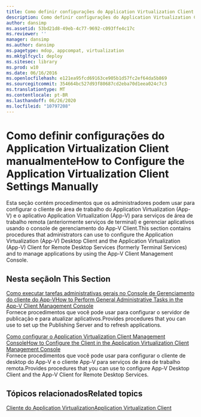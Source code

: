 ```yaml
---
title: Como definir configurações do Application Virtualization Client manualmente
description: Como definir configurações do Application Virtualization Client manualmente
author: dansimp
ms.assetid: 53bd21d8-49eb-4c77-9692-c093ffe4c17c
ms.reviewer: ''
manager: dansimp
ms.author: dansimp
ms.pagetype: mdop, appcompat, virtualization
ms.mktglfcycl: deploy
ms.sitesec: library
ms.prod: w10
ms.date: 06/16/2016
ms.openlocfilehash: e121ea95fcd69163ce905b1d57fc2ef64da5b869
ms.sourcegitcommit: 354664bc527d93f80687cd2eba70d1eea024c7c3
ms.translationtype: MT
ms.contentlocale: pt-BR
ms.lasthandoff: 06/26/2020
ms.locfileid: "10797208"
---
```

# <span data-ttu-id="531cd-103">Como definir configurações do Application Virtualization Client manualmente</span><span class="sxs-lookup"><span data-stu-id="531cd-103">How to Configure the Application Virtualization Client Settings Manually</span></span>


<span data-ttu-id="531cd-104">Esta seção contém procedimentos que os administradores podem usar para configurar o cliente de área de trabalho do Application Virtualization (App-V) e o aplicativo Application Virtualization (App-V) para serviços de área de trabalho remota (anteriormente serviços de terminal) e gerenciar aplicativos usando o console de gerenciamento do App-V Client.</span><span class="sxs-lookup"><span data-stu-id="531cd-104">This section contains procedures that administrators can use to configure the Application Virtualization (App-V) Desktop Client and the Application Virtualization (App-V) Client for Remote Desktop Services (formerly Terminal Services) and to manage applications by using the App-V Client Management Console.</span></span>

## <span data-ttu-id="531cd-105">Nesta seção</span><span class="sxs-lookup"><span data-stu-id="531cd-105">In This Section</span></span>


<a href="" id="how-to-perform-general-administrative-tasks-in-the-app-v-client-management-console"></a>[<span data-ttu-id="531cd-106">Como executar tarefas administrativas gerais no Console de Gerenciamento do cliente do App-V</span><span class="sxs-lookup"><span data-stu-id="531cd-106">How to Perform General Administrative Tasks in the App-V Client Management Console</span></span>](how-to-perform-general-administrative-tasks-in-the-app-v-client-management-console.md)  
<span data-ttu-id="531cd-107">Fornece procedimentos que você pode usar para configurar o servidor de publicação e para atualizar aplicativos.</span><span class="sxs-lookup"><span data-stu-id="531cd-107">Provides procedures that you can use to set up the Publishing Server and to refresh applications.</span></span>

<a href="" id="how-to-configure-the-client-in-the-application-virtualization-client-management-console"></a>[<span data-ttu-id="531cd-108">Como configurar o Application Virtualization Client Management Console</span><span class="sxs-lookup"><span data-stu-id="531cd-108">How to Configure the Client in the Application Virtualization Client Management Console</span></span>](how-to-configure-the-client-in-the-application-virtualization-client-management-console.md)  
<span data-ttu-id="531cd-109">Fornece procedimentos que você pode usar para configurar o cliente de desktop do App-V e o cliente App-V para serviços de área de trabalho remota.</span><span class="sxs-lookup"><span data-stu-id="531cd-109">Provides procedures that you can use to configure App-V Desktop Client and the App-V Client for Remote Desktop Services.</span></span>

## <span data-ttu-id="531cd-110">Tópicos relacionados</span><span class="sxs-lookup"><span data-stu-id="531cd-110">Related topics</span></span>


[<span data-ttu-id="531cd-111">Cliente do Application Virtualization</span><span class="sxs-lookup"><span data-stu-id="531cd-111">Application Virtualization Client</span></span>](application-virtualization-client.md)

 

 





